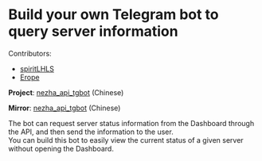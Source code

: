 # Build your own Telegram bot to query server information  
Contributors:  
+ [spiritLHLS](https://github.com/spiritLHLS)   
+ [Erope](https://github.com/Erope/)  

**Project**: [nezha_api_tgbot](https://github.com/spiritLHLS/nezha_api_tgbot) (Chinese)  

**Mirror**: [nezha_api_tgbot](https://github.com/nezhahq/nezha_api_tgbot) (Chinese)  

The bot can request server status information from the Dashboard through the API, and then send the information to the user.  
You can build this bot to easily view the current status of a given server without opening the Dashboard.  
